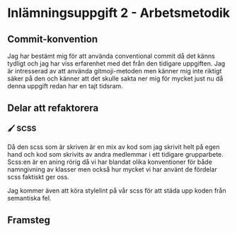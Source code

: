 # Inlämningsuppgift 2 - Arbetsmetodik

## Commit-konvention

Jag har bestämt mig för att använda conventional commit då det känns tydligt och jag har viss erfarenhet med det från den tidigare uppgiften. Jag är intresserad av att använda gitmoji-metoden men känner mig inte riktigt säker på den och känner att det skulle sakta ner mig för mycket just nu då denna uppgift redan har en tajt tidsram.

## Delar att refaktorera

### 🖌️ SCSS

Då den scss som är skriven är en mix av kod som jag skrivit helt på egen hand och kod som skrivits av andra medlemmar i ett tidigare grupparbete.
Scss:en är en aning rörig då vi har blandat olika konventioner för både namngivning av klasser men också hur mycket vi har använt de fördelar scss faktiskt ger oss.

Jag kommer även att köra stylelint på vår scss för att städa upp koden från semantiska fel.

## Framsteg

